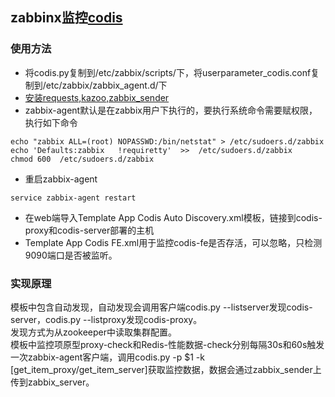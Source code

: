 ## zabbinx监控[codis](https://github.com/CodisLabs/codis)
### 使用方法 
* 将codis.py复制到/etc/zabbix/scripts/下，将userparameter_codis.conf复制到/etc/zabbix/zabbix_agent.d/下<br/>
* [安装requests,kazoo,zabbix_sender](https://github.com/vipwangtian/zabbix/blob/master/doc/install_libs.md)
* zabbix-agent默认是在zabbix用户下执行的，要执行系统命令需要赋权限，执行如下命令
```shell
echo "zabbix ALL=(root) NOPASSWD:/bin/netstat" > /etc/sudoers.d/zabbix
echo 'Defaults:zabbix   !requiretty'  >>  /etc/sudoers.d/zabbix
chmod 600  /etc/sudoers.d/zabbix
```
* 重启zabbix-agent<br/>
```shell
service zabbix-agent restart
```
* 在web端导入Template App Codis Auto Discovery.xml模板，链接到codis-proxy和codis-server部署的主机<br/>
* Template App Codis FE.xml用于监控codis-fe是否存活，可以忽略，只检测9090端口是否被监听。
### 实现原理
模板中包含自动发现，自动发现会调用客户端codis.py --listserver发现codis-server，codis.py --listproxy发现codis-proxy。<br/>
发现方式为从zookeeper中读取集群配置。<br/>
模板中监控项原型proxy-check和Redis-性能数据-check分别每隔30s和60s触发一次zabbix-agent客户端，调用codis.py -p $1 -k \[get_item_proxy/get_item_server\]获取监控数据，数据会通过zabbix_sender上传到zabbix_server。

